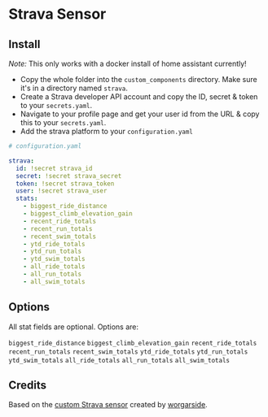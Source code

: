 # Strava Sensor

## Install

*Note:* This only works with a docker install of home assistant currently!

- Copy the whole folder into the ```custom_components``` directory. Make sure it's in a directory named ```strava```.
- Create a Strava developer API account and copy the ID, secret & token to your ```secrets.yaml```.
- Navigate to your profile page and get your user id from the URL & copy this to your ```secrets.yaml```.
- Add the strava platform to your ```configuration.yaml```

```yaml
# configuration.yaml

strava:
  id: !secret strava_id
  secret: !secret strava_secret
  token: !secret strava_token
  user: !secret strava_user
  stats:
    - biggest_ride_distance
    - biggest_climb_elevation_gain
    - recent_ride_totals
    - recent_run_totals
    - recent_swim_totals
    - ytd_ride_totals
    - ytd_run_totals
    - ytd_swim_totals
    - all_ride_totals
    - all_run_totals
    - all_swim_totals
```

## Options

All stat fields are optional. Options are:

```biggest_ride_distance```
```biggest_climb_elevation_gain```
```recent_ride_totals```
```recent_run_totals```
```recent_swim_totals```
```ytd_ride_totals```
```ytd_run_totals```
```ytd_swim_totals```
```all_ride_totals```
```all_run_totals```
```all_swim_totals```


## Credits

Based on the [custom Strava sensor](https://github.com/worgarside/.homeassistant/blob/master/custom_components/sensor/strava.py) created by [worgarside](https://github.com/worgarside).
